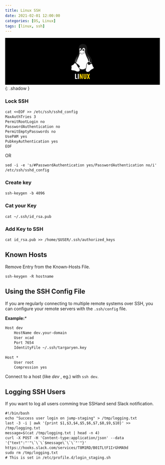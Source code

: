 ```yaml
---
title: Linux SSH
date: 2021-02-01 12:00:00
categories: [OS, Linux]
tags: [linux, ssh]
---
```

![](https://github.com/senad-d/senad-d.github.io/blob/main/_media/images/linux-banner.png?raw=true){: .shadow }

### Lock SSH
```shell
cat <<EOF >> /etc/ssh/sshd_config
MaxAuthTries 3
PermitRootLogin no
PasswordAuthentication no
PermitEmptyPasswords no
UsePAM yes
PubkeyAuthentication yes
EOF
```
OR
```shell
sed -i -e 's/#PasswordAuthentication yes/PasswordAuthentication no/i' /etc/ssh/sshd_config
```

### Create key
```shell
ssh-keygen -b 4096
```

### Cat your Key
```shell
cat ~/.ssh/id_rsa.pub
```

### Add Key to SSH
```shell
cat id_rsa.pub >> /home/$USER/.ssh/authorized_keys
```

## Known Hosts
Remove Entry from the Known-Hosts File.
```shell
ssh-keygen -R hostname
```

## Using the SSH Config File

If you are regularly connecting to multiple remote systems over SSH, you can configure your remote servers with the `.ssh/config` file.

**Example:***
```shell
Host dev
    HostName dev.your-domain
    User xcad
	Port 7654
    IdentityFile ~/.ssh/targaryen.key

Host *
    User root
    Compression yes
```

Connect to a host (like *dev* , eg.) with `ssh dev`.

## Logging SSH Users

If you want to log all users comming true SSHand send Slack notification.

```shell
#!/bin/bash
echo "Success user login on jump-staging" > /tmp/logging.txt
last -3 -i | awk '{print $1,$3,$4,$5,$6,$7,$8,$9,$10}' >> /tmp/logging.txt
message=$(cat /tmp/logging.txt | head -n 4)
curl -X POST -H 'Content-type:application/json' --data '{"text":"'"\`\`\`$message\`\`\`"'"}' https://hooks.slack.com/services/T8M1RD/B01TLtF1IrGhMA9d
sudo rm /tmp/logging.txt
# This is set in /etc/profile.d/login_staging.sh
```